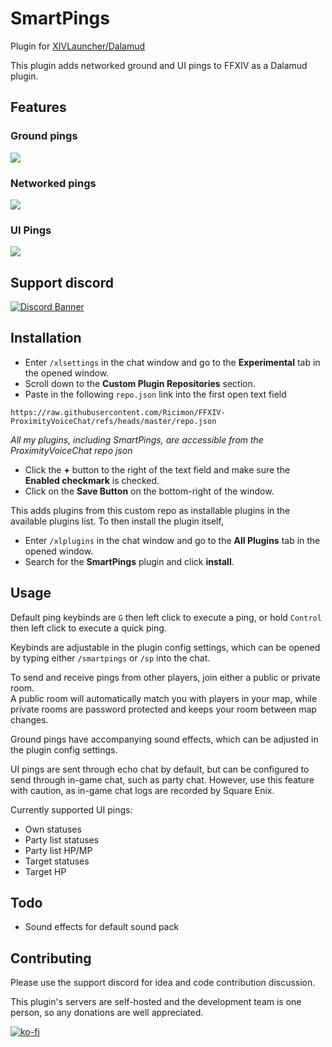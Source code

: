 # SmartPings

Plugin for [XIVLauncher/Dalamud](https://goatcorp.github.io/)

This plugin adds networked ground and UI pings to FFXIV as a Dalamud plugin.

## Features

### Ground pings
![](images/ground_pings.gif)

### Networked pings
![](images/networked_pings.gif)

### UI Pings
![](images/ui_pings.gif)

## Support discord

[![Discord Banner](https://discord.com/api/guilds/669688899248979968/widget.png?style=banner2)](https://discord.gg/rSucAJ6A7u)

## Installation
- Enter `/xlsettings` in the chat window and go to the **Experimental** tab in the opened window.
- Scroll down to the **Custom Plugin Repositories** section.
- Paste in the following `repo.json` link into the first open text field
```
https://raw.githubusercontent.com/Ricimon/FFXIV-ProximityVoiceChat/refs/heads/master/repo.json
```
*All my plugins, including SmartPings, are accessible from the ProximityVoiceChat repo json*
- Click the **+** button to the right of the text field and make sure the **Enabled checkmark** is checked.
- Click on the **Save Button** on the bottom-right of the window.

This adds plugins from this custom repo as installable plugins in the available plugins list. To then install the plugin itself,

- Enter `/xlplugins` in the chat window and go to the **All Plugins** tab in the opened window.
- Search for the **SmartPings** plugin and click **install**.

## Usage

Default ping keybinds are `G` then left click to execute a ping, or hold `Control` then left click to execute a quick ping.

Keybinds are adjustable in the plugin config settings, which can be opened by typing either `/smartpings` or `/sp` into the chat.

To send and receive pings from other players, join either a public or private room.<br />
A public room will automatically match you with players in your map, while private rooms are password protected and keeps your room between map changes.

Ground pings have accompanying sound effects, which can be adjusted in the plugin config settings.

UI pings are sent through echo chat by default, but can be configured to send through in-game chat, such as party chat. However, use this feature with caution, as in-game chat logs are recorded by Square Enix.

Currently supported UI pings:
- Own statuses
- Party list statuses
- Party list HP/MP
- Target statuses
- Target HP

## Todo

- Sound effects for default sound pack

## Contributing
Please use the support discord for idea and code contribution discussion.

This plugin's servers are self-hosted and the development team is one person, so any donations are well appreciated.

[![ko-fi](https://www.ko-fi.com/img/githubbutton_sm.svg)](https://ko-fi.com/ricimon)
